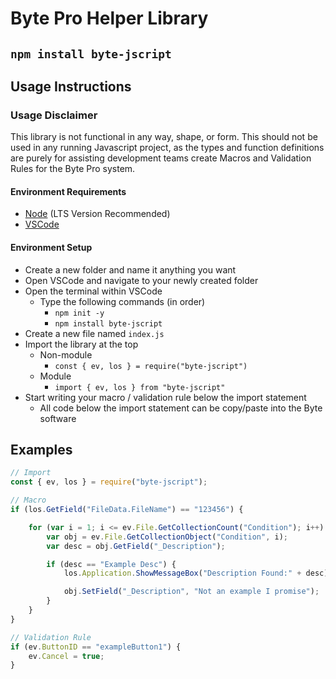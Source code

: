 # Byte Pro Helper Library 

## `npm install byte-jscript`

## **Usage Instructions**
### **Usage Disclaimer**
This library is not functional in any way, shape, or form. This should not be used in any running Javascript project, as the types and function definitions are purely for assisting development teams create Macros and Validation Rules for the Byte Pro system.

#### Environment Requirements
* [Node](https://nodejs.org/en/download/) (LTS Version Recommended)
* [VSCode](https://code.visualstudio.com/download)

#### Environment Setup
* Create a new folder and name it anything you want
* Open VSCode and navigate to your newly created folder
* Open the terminal within VSCode
    * Type the following commands (in order)
        * `npm init -y`
        * `npm install byte-jscript`
* Create a new file named `index.js`
* Import the library at the top
    * Non-module
        * `const { ev, los } = require("byte-jscript")`
    * Module
        * `import { ev, los } from "byte-jscript"`
* Start writing your macro / validation rule below the import statement
    * All code below the import statement can be copy/paste into the Byte software

## **Examples**
```javascript
// Import
const { ev, los } = require("byte-jscript");

// Macro
if (los.GetField("FileData.FileName") == "123456") {

    for (var i = 1; i <= ev.File.GetCollectionCount("Condition"); i++) {
        var obj = ev.File.GetCollectionObject("Condition", i);
        var desc = obj.GetField("_Description");

        if (desc == "Example Desc") {
            los.Application.ShowMessageBox("Description Found:" + desc);

            obj.SetField("_Description", "Not an example I promise");
        }
    }
}

// Validation Rule
if (ev.ButtonID == "exampleButton1") {
    ev.Cancel = true;
}
```